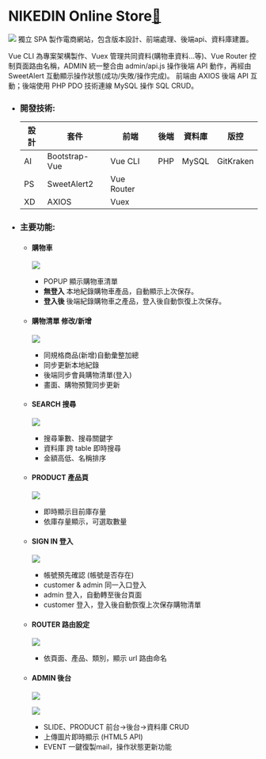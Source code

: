 # NIKEDIN Online Store[:link:](http://220.128.133.15/s1080417/www.nd.com/#/)
[![](https://i.imgur.com/Rgrd2PH.jpg)](http://220.128.133.15/s1080417/www.nd.com/#/)
獨立 SPA 製作電商網站，包含版本設計、前端處理、後端api、資料庫建置。

Vue CLI 為專案架構製作、Vuex 管理共同資料(購物車資料...等)、Vue Router 控制頁面路由名稱，ADMIN 統一整合由 admin/api.js 操作後端 API 動作，再經由 SweetAlert 互動顯示操作狀態(成功/失敗/操作完成)。
前端由 AXIOS 後端 API 互動；後端使用 PHP PDO 技術連線 MySQL 操作 SQL CRUD。

- ### 開發技術:
    
    |設計|套件|前端|後端|資料庫|版控|
    |-|-|-|-|-|-|
    |AI|Bootstrap-Vue|Vue CLI|PHP|MySQL|GitKraken||
    |PS|SweetAlert2|Vue Router|
    |XD|AXIOS|Vuex|
    
- ### 主要功能:
    - #### 購物車
        ![](https://i.imgur.com/zRRbg1A.jpg)

        - POPUP 顯示購物車清單
        - **無登入** 本地紀錄購物車產品，自動顯示上次保存。
        - **登入後** 後端紀錄購物車之產品，登入後自動恢復上次保存。
    - #### 購物清單 修改/新增
        ![](https://i.imgur.com/zWuh2L2.png)

        - 同規格商品(新增)自動彙整加總
        - 同步更新本地紀錄
        - 後端同步會員購物清單(登入)
        - 畫面、購物預覽同步更新
    - #### SEARCH 搜尋
        ![](https://i.imgur.com/MrZ1sFF.png)
        - 搜尋筆數、搜尋關鍵字
        - 資料庫 跨 table 即時搜尋
        - 金額高低、名稱排序
    - #### PRODUCT 產品頁
        ![](https://i.imgur.com/DAbgyYe.png)

        - 即時顯示目前庫存量
        - 依庫存量顯示，可選取數量
    - #### SIGN IN 登入
        ![](https://i.imgur.com/3CF4b9u.jpg)

        - 帳號預先確認 (帳號是否存在)
        - customer & admin 同一入口登入
        - admin 登入，自動轉至後台頁面
        - customer 登入，登入後自動恢復上次保存購物清單
    - #### ROUTER 路由設定
        ![](https://i.imgur.com/ZZTXduy.png)

        - 依頁面、產品、類別，顯示 url 路由命名
    - #### ADMIN 後台
        ![](https://i.imgur.com/QY5WMPG.png)
        
        ![](https://i.imgur.com/2terh7Y.png)
        - SLIDE、PRODUCT 前台->後台->資料庫 CRUD
        - 上傳圖片即時顯示 (HTML5 API)
        - EVENT 一鍵復製mail，操作狀態更新功能
